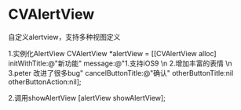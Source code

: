 # CVAlertView
自定义alertview，支持多种视图定义

1.实例化AlertView
CVAlertView *alertView = [[CVAlertView alloc] initWithTitle:@"新功能" message:@"1.支持iOS9 \n 2.增加丰富的表情 \n 3.peter
改进了很多bug" cancelButtonTitle:@"确认" otherButtonTitle:nil otherButtonAction:nil];

2.调用showAlertView
[alertView showAlertView];



